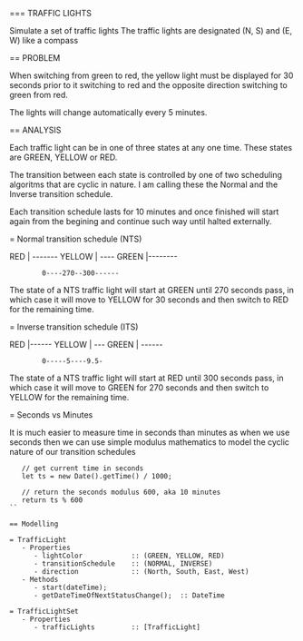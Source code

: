 === TRAFFIC LIGHTS

Simulate a set of traffic lights
The traffic lights are designated (N, S) and (E, W) like a compass

== PROBLEM

When switching from green to red, the yellow light must be displayed for 30 
seconds prior to it switching to red and the opposite direction switching to 
green from red.

The lights will change automatically every 5 minutes.

== ANALYSIS

Each traffic light can be in one of three states at any one time. These 
states are GREEN, YELLOW or RED. 

The transition between each state is controlled by one of two scheduling
algoritms that are cyclic in nature. I am calling these the Normal and 
the Inverse transition schedule.

Each transition schedule lasts for 10 minutes and once finished will
start again from the begining and continue such way until halted
externally.

= Normal transition schedule (NTS)

   RED     |            -------
   YELLOW  |        ----
   GREEN   |--------
 
            0----270--300------

The state of a NTS traffic light will start at GREEN until 270 seconds pass, 
in which case it will move to YELLOW for 30 seconds and then switch to RED
for the remaining time. 

= Inverse transition schedule (ITS)

   RED     |------
   YELLOW  |            ---
   GREEN   |      ------
 
            0-----5----9.5-

The state of a NTS traffic light will start at RED until 300 seconds pass, 
in which case it will move to GREEN for 270 seconds and then switch to YELLOW
for the remaining time. 

= Seconds vs Minutes

It is much easier to measure time in seconds than minutes as when we use
seconds then we can use simple modulus mathematics to model the cyclic
nature of our transition schedules

```
   // get current time in seconds
   let ts = new Date().getTime() / 1000;

   // return the seconds modulus 600, aka 10 minutes
   return ts % 600
``

== Modelling

= TrafficLight
   - Properties
      - lightColor            :: (GREEN, YELLOW, RED)
      - transitionSchedule    :: (NORMAL, INVERSE)
      - direction             :: (North, South, East, West)
   - Methods
      - start(dateTime);
      - getDateTimeOfNextStatusChange();  :: DateTime

= TrafficLightSet
   - Properties
      - trafficLights         :: [TrafficLight]
